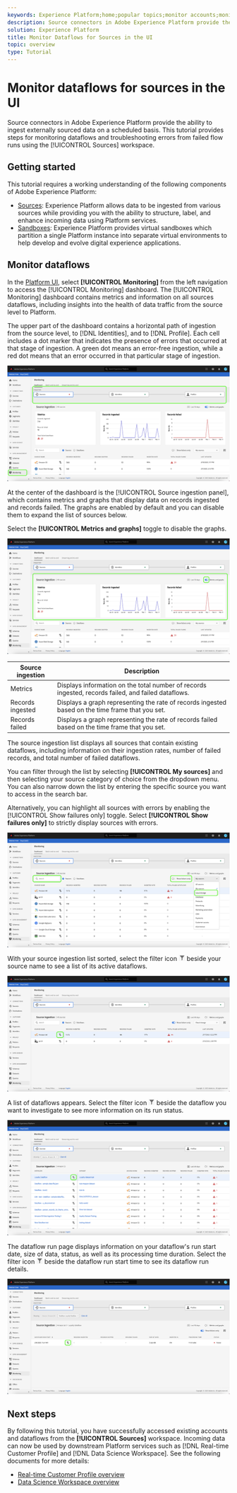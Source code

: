 ```yaml
---
keywords: Experience Platform;home;popular topics;monitor accounts;monitor dataflows;dataflows;sources
description: Source connectors in Adobe Experience Platform provide the ability to ingest externally sourced data on a scheduled basis. This tutorial provides steps for viewing existing dataflows from the Sources workspace.
solution: Experience Platform
title: Monitor Dataflows for Sources in the UI
topic: overview
type: Tutorial
---
```


# Monitor dataflows for sources in the UI

Source connectors in Adobe Experience Platform provide the ability to ingest externally sourced data on a scheduled basis. This tutorial provides steps for monitoring dataflows and troubleshooting errors from failed flow runs using the [!UICONTROL Sources] workspace.

## Getting started

This tutorial requires a working understanding of the following components of Adobe Experience Platform:

- [Sources](../../sources/home.md): Experience Platform allows data to be ingested from various sources while providing you with the ability to structure, label, and enhance incoming data using Platform services.
- [Sandboxes](../../sandboxes/home.md): Experience Platform provides virtual sandboxes which partition a single Platform instance into separate virtual environments to help develop and evolve digital experience applications.

## Monitor dataflows

In the [Platform UI](https://platform.adobe.com), select **[!UICONTROL Monitoring]** from the left navigation to access the [!UICONTROL Monitoring] dashboard. The [!UICONTROL Monitoring] dashboard contains metrics and information on all sources dataflows, including insights into the health of data traffic from the source level to Platform.

The upper part of the dashboard contains a horizontal path of ingestion from the source level, to [!DNL Identities], and to [!DNL Profile]. Each cell includes a dot marker that indicates the presence of errors that occurred at that stage of ingestion. A green dot means an error-free ingestion, while a red dot means that an error occurred in that particular stage of ingestion.

![ingestion-flow](../assets/ui/monitor-sources/ingestion-flow.png)

At the center of the dashboard is the [!UICONTROL Source ingestion panel], which contains metrics and graphs that display data on records ingested and records failed. The graphs are enabled by default and you can disable them to expand the list of sources below.

Select the **[!UICONTROL Metrics and graphs]** toggle to disable the graphs.

![monitoring-dashboard](../assets/ui/monitor-sources/monitoring-dashboard.png)

| Source ingestion | Description |
| ---------------- | ----------- |
| Metrics | Displays information on the total number of records ingested, records failed, and failed dataflows. |
| Records ingested | Displays a graph representing the rate of records ingested based on the time frame that you set. |
| Records failed | Displays a graph representing the rate of records failed based on the time frame that you set. |

The source ingestion list displays all sources that contain existing dataflows, including information on their ingestion rates, number of failed records, and total number of failed dataflows.

You can filter through the list by selecting **[!UICONTROL My sources]** and then selecting your source category of choice from the dropdown menu. You can also narrow down the list by entering the specific source you want to access in the search bar.

Alternatively, you can highlight all sources with errors by enabling the [!UICONTROL Show failures only] toggle. Select **[!UICONTROL Show failures only]** to strictly display sources with errors.

![source-ingestion](../assets/ui/monitor-sources/source-ingestion.png)

With your source ingestion list sorted, select the filter icon ![filter](../assets/ui/monitor-sources/filter.png) beside your source name to see a list of its active dataflows.

![source-list-filtered](../assets/ui/monitor-sources/source-list-filtered.png)

A list of dataflows appears. Select the filter icon ![filter](../assets/ui/monitor-sources/filter.png) beside the dataflow you want to investigate to see more information on its run status.

![select-dataflow](../assets/ui/monitor-sources/select-dataflow.png)

The dataflow run page displays information on your dataflow's run start date, size of data, status, as well as its processing time duration. Select the filter icon ![filter](../assets/ui/monitor-sources/filter.png) beside the dataflow run start time to see its dataflow run details.

![dataflow-run](../assets/ui/monitor-sources/dataflow-run.png)


## Next steps

By following this tutorial, you have successfully accessed existing accounts and dataflows from the **[!UICONTROL Sources]** workspace. Incoming data can now be used by downstream Platform services such as [!DNL Real-time Customer Profile] and [!DNL Data Science Workspace]. See the following documents for more details:

- [Real-time Customer Profile overview](../../profile/home.md)
- [Data Science Workspace overview](../../data-science-workspace/home.md)
